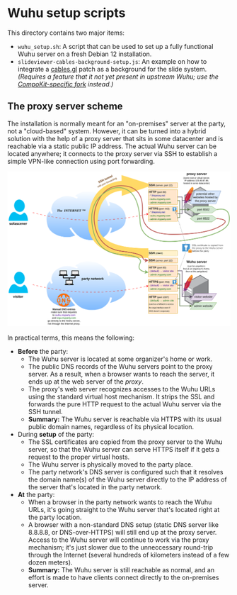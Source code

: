 # Wuhu setup scripts

This directory contains two major items:
- `wuhu_setup.sh`: A script that can be used to set up a fully functional Wuhu server on a fresh Debian 12 installation.
- `slideviewer-cables-background-setup.js`: An example on how to integrate a [cables.gl](https://cables.gl) patch as a background for the slide system. _(Requires a feature that it not yet present in upstream Wuhu; use the [CompoKit-specific fork](https://github.com/kajott/wuhu) instead.)_

## The proxy server scheme

The installation is normally meant for an "on-premises" server at the party, not a "cloud-based" system. However, it can be turned into a hybrid solution with the help of a proxy server that sits in some datacenter and is reachable via a static public IP address. The actual Wuhu server can be located anywhere; it connects to the proxy server via SSH to establish a simple VPN-like connection using port forwarding.

![proxy server scheme illustration](wuhu_proxy_scheme.svg)

In practical terms, this means the following:
- **Before** the party:
  - The Wuhu server is located at some organizer's home or work.
  - The public DNS records of the Wuhu servers point to the proxy server. As a result, when a browser wants to reach the server, it ends up at the web server of the _proxy_.
  - The proxy's web server recognizes accesses to the Wuhu URLs using the standard virtual host mechanism. It strips the SSL and forwards the pure HTTP request to the actual Wuhu server via the SSH tunnel.
  - **Summary:** The Wuhu server is reachable via HTTPS with its usual public domain names, regardless of its physical location.
- During **setup** of the party:
  - The SSL certificates are copied from the proxy server to the Wuhu server, so that the Wuhu server can serve HTTPS itself if it gets a request to the proper virtual hosts.
  - The Wuhu server is physically moved to the party place.
  - The party network's DNS server is configured such that it resolves the domain name(s) of the Wuhu server directly to the IP address of the server that's located in the party network.
- **At** the party:
  - When a browser in the party network wants to reach the Wuhu URLs, it's going straight to the Wuhu server that's located right at the party location.
  - A browser with a non-standard DNS setup (static DNS server like 8.8.8.8, or DNS-over-HTTPS) will still end up at the proxy server. Access to the Wuhu server will continue to work via the proxy mechanism; it's just slower due to the unneccessary round-trip through the Internet (several hundreds of kilometers instead of a few dozen meters).
  - **Summary:** The Wuhu server is still reachable as normal, and an effort is made to have clients connect directly to the on-premises server.
